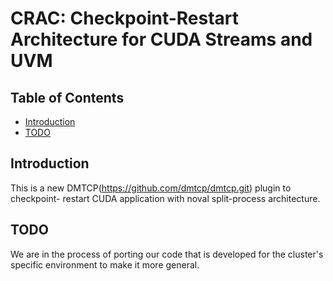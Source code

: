 # CRAC: Checkpoint-Restart Architecture for CUDA Streams and UVM

## Table of Contents

* [Introduction](#introduction)
* [TODO](#todo)

## Introduction
This is a new DMTCP(https://github.com/dmtcp/dmtcp.git) plugin to checkpoint-
restart CUDA application with noval split-process architecture.

## TODO
We are in the process of porting our code that is developed for the cluster's
specific environment to make it more general.